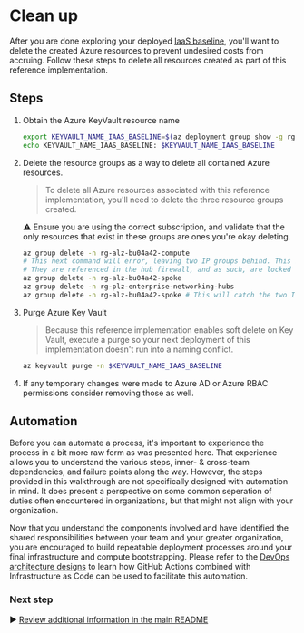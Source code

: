 # Clean up

After you are done exploring your deployed [IaaS baseline](./11-validation.md), you'll want to delete the created Azure resources to prevent undesired costs from accruing. Follow these steps to delete all resources created as part of this reference implementation.

## Steps

1. Obtain the Azure KeyVault resource name

   ```bash
   export KEYVAULT_NAME_IAAS_BASELINE=$(az deployment group show -g rg-bu0001a0008 -n vmss-stamp --query properties.outputs.keyVaultName.value -o tsv)
   echo KEYVAULT_NAME_IAAS_BASELINE: $KEYVAULT_NAME_IAAS_BASELINE
   ```

1. Delete the resource groups as a way to delete all contained Azure resources.

   > To delete all Azure resources associated with this reference implementation, you'll need to delete the three resource groups created.

   :warning: Ensure you are using the correct subscription, and validate that the only resources that exist in these groups are ones you're okay deleting.

   ```bash
   az group delete -n rg-alz-bu04a42-compute
   # This next command will error, leaving two IP groups behind. This is expected.
   # They are referenced in the hub firewall, and as such, are locked from being deleted until their rules are removed.
   az group delete -n rg-alz-bu04a42-spoke 
   az group delete -n rg-plz-enterprise-networking-hubs
   az group delete -n rg-alz-bu04a42-spoke # This will catch the two IP Groups that were left behind.
   ```

1. Purge Azure Key Vault

   > Because this reference implementation enables soft delete on Key Vault, execute a purge so your next deployment of this implementation doesn't run into a naming conflict.

   ```bash
   az keyvault purge -n $KEYVAULT_NAME_IAAS_BASELINE
   ```

1. If any temporary changes were made to Azure AD or Azure RBAC permissions consider removing those as well.

## Automation

Before you can automate a process, it's important to experience the process in a bit more raw form as was presented here. That experience allows you to understand the various steps, inner- & cross-team dependencies, and failure points along the way. However, the steps provided in this walkthrough are not specifically designed with automation in mind. It does present a perspective on some common seperation of duties often encountered in organizations, but that might not align with your organization.

Now that you understand the components involved and have identified the shared responsibilities between your team and your greater organization, you are encouraged to build repeatable deployment processes around your final infrastructure and compute bootstrapping. Please refer to the [DevOps architecture designs](https://learn.microsoft.com/azure/architecture/guide/devops/devops-start-here) to learn how GitHub Actions combined with Infrastructure as Code can be used to facilitate this automation.

### Next step

:arrow_forward: [Review additional information in the main README](./README.md#broom-clean-up-resources)
